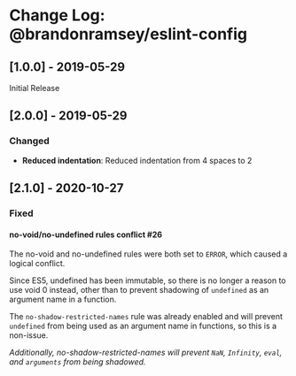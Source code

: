 # Change Log: @brandonramsey/eslint-config

## [1.0.0] - 2019-05-29

Initial Release

## [2.0.0] - 2019-05-29

### Changed

- **Reduced indentation**: Reduced indentation from 4 spaces to 2

## [2.1.0] - 2020-10-27

### Fixed

#### no-void/no-undefined rules conflict #26

The no-void and no-undefined rules were both set to `ERROR`, which
caused a logical conflict.

Since ES5, undefined has been immutable, so there is no longer a
reason to use void 0 instead, other than to prevent shadowing of
`undefined` as an argument name in a function.

The `no-shadow-restricted-names` rule was already enabled and will
prevent `undefined` from being used as an argument name in
functions, so this is a non-issue.

*Additionally, no-shadow-restricted-names will prevent `NaN`,
`Infinity`, `eval`, and `arguments` from being shadowed.*

